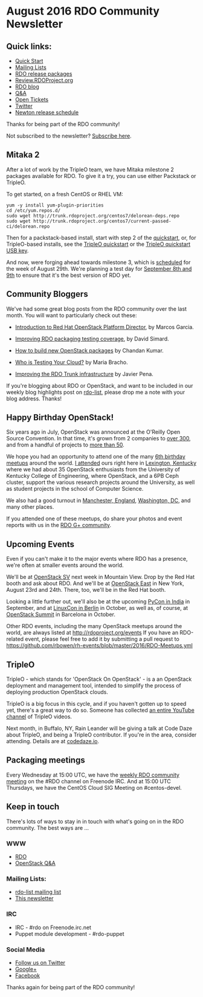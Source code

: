 # August 2016 RDO Community Newsletter

## Quick links:

* [Quick Start](http://rdoproject.org/quickstart)
* [Mailing Lists](https://www.rdoproject.org/community/mailing-lists/)
* [RDO release packages](https://trunk.rdoproject.org/)
* [Review.RDOProject.org](http://review.rdoproject.org/)
* [RDO blog](http://rdoproject.org/blog)
* [Q&A](http://ask.openstack.org/)
* [Open Tickets](http://tm3.org/rdobugs)
* [Twitter](http://twitter.com/rdocommunity)
* [Newton release schedule](http://releases.openstack.org/newton/schedule.html)

Thanks for being part of the RDO community!

Not subscribed to the newsletter? [Subscribe here](http://www.redhat.com/mailman/listinfo/rdo-newsletter).

## Mitaka 2

After a lot of work by the TripleO team, we have Mitaka milestone 2
packages available for RDO. To give it a try, you can use either
Packstack or TripleO.

To get started, on a fresh CentOS or RHEL VM:

    yum -y install yum-plugin-priorities
    cd /etc/yum.repos.d/
    sudo wget http://trunk.rdoproject.org/centos7/delorean-deps.repo
    sudo wget http://trunk.rdoproject.org/centos7/current-passed-ci/delorean.repo

Then for a packstack-based install, start with step 2 of the
[quickstart](https://www.rdoproject.org/install/quickstart/), or, for
TripleO-based installs, see the [TripleO
quickstart](https://www.rdoproject.org/tripleo/) or the [TripleO
quickstart USB key](https://www.rdoproject.org/tripleo/oooq-usbkey/).

And now, were forging ahead towards milestone 3, which is 
[scheduled](http://releases.openstack.org/newton/schedule.html) for the
week of August 29th. We're planning a test day for [September 8th and
9th](https://www.rdoproject.org/testday/newton/milestone3) to ensure
that it's the best version of RDO yet.

## Community Bloggers

We've had some great blog posts from the RDO community over the last
month. You will want to particularly check out these:

* [Introduction to Red Hat OpenStack Platform Director](http://tm3.org/83), by Marcos Garcia.

* [Improving RDO packaging testing coverage](http://tm3.org/7y), by David Simard.

* [How to build new OpenStack packages](http://tm3.org/7-) by Chandan Kumar.

* [Who is Testing Your Cloud?](http://tm3.org/7k) by Maria Bracho.

* [Improving the RDO Trunk infrastructure](http://tm3.org/7n) by Javier Pena.

If you're blogging about RDO or OpenStack, and want to be included in
our weekly blog highlights post on
[rdo-list](https://www.redhat.com/mailman/listinfo/rdo-list), please
drop me a note with your blog address. Thanks!

## Happy Birthday OpenStack!

Six years ago in July, OpenStack was announced at the O'Reilly Open
Source Convention. In that time, it's grown from 2 companies to [over
300](https://www.openstack.org/foundation/companies/),
and from a handful of projects to [more than
50](http://git.openstack.org/cgit/openstack/governance/tree/reference/projects.yaml).

We hope you had an opportunity to attend one of the many [6th birthday
meetups](https://goo.gl/mmRtXi) around the world. [I
attended](https://photos.google.com/share/AF1QipPfBEdr9uDhnKCjUGvk43v_JvEUeth7PWmBqREhfL6H3i3VmfFotMsoQ1wUhNbXGA?key=bDVzejloamVmMVFtRXZTZ3hudTJQbGdXUnZQMlZR)
ours right here in [Lexington,
Kentucky](http://www.meetup.com/OpenStack-Kentucky/events/232204499/)
where we had about 35 OpenStack enthusiasts from the University of
Kentucky College of Engineering, where OpenStack, and a 6PB Ceph
cluster, support the various research projects around the University, as
well as student projects in the school of Computer Science.

We also had a good turnout in [Manchester,
England](http://www.meetup.com/Manchester-OpenStack-Meetup/events/232048418/),
[Washington, DC](http://www.meetup.com/OpenStackDC/events/231785648/),
and many other places.

If you attended one of these meetups, do share your photos and event
reports with us in the [RDO G+ community](http://tm3.org/rdogplus).

## Upcoming Events 

Even if you can't make it to the major events where RDO has a presence,
we're often at smaller events around the world.

We'll be at [OpenStack SV](https://www.openstacksv.com/) next week in
Mountain View. Drop by the Red Hat booth and ask about RDO. And we'll be
at [OpenStack East](http://www.openstackeast.com/) in New York, August
23rd and 24th. There, too, we'll be in the Red Hat booth.

Looking a little further out, we'll also be at the upcoming [PyCon in
India](https://in.pycon.org/2016/) in September, and at [LinuxCon in
Berlin](http://events.linuxfoundation.org/events/linuxcon-europe) in
October, as well as, of course, at [OpenStack
Summit](https://www.openstack.org/summit) in Barcelona in October.

Other RDO events, including the many OpenStack meetups around the
world, are always listed at http://rdoproject.org/events  If you have
an RDO-related event, please feel free to add it by submitting a pull
request to
https://github.com/rbowen/rh-events/blob/master/2016/RDO-Meetups.yml

## TripleO

TripleO - which stands for 'OpenStack On OpenStack' - is a an OpenStack
deployment and management tool, intended to simplify the process of
deploying production OpenStack clouds.

TripleO is a big focus in this cycle, and if you haven't gotten up to
speed yet, there's a great way to do so. Someone has collected [an
entire YouTube
channel](https://www.youtube.com/channel/UCNGDxZGwUELpgaBoLvABsTA/) of
TripleO videos.

Next month, in Buffalo, NY, Rain Leander will be giving a talk at Code
Daze about TripleO, and being a TripleO contributor. If you're in the
area, consider attending. Details are at
[codedaze.io](http://www.codedaze.io/).

## Packaging meetings 

Every Wednesday at 15:00 UTC, we have the [weekly RDO community
meeting](https://etherpad.openstack.org/p/RDO-Meeting)
on the #RDO channel on Freenode IRC. And at 15:00 UTC Thursdays, we
have the CentOS Cloud SIG Meeting on #centos-devel.

## Keep in touch 

There's lots of ways to stay in in touch with what's going on in the
RDO community. The best ways are ...

### WWW 
* [RDO](http://rdoproject.org/)
* [OpenStack Q&A](http://ask.openstack.org/ )

### Mailing Lists: 
* [rdo-list mailing list](http://www.redhat.com/mailman/listinfo/rdo-list )
* [This newsletter](http://www.redhat.com/mailman/listinfo/rdo-newsletter )

### IRC 
* IRC - #rdo on Freenode.irc.net
* Puppet module development - #rdo-puppet

### Social Media
* [Follow us on Twitter](http://twitter.com/rdocommunity )
* [Google+](http://tm3.org/rdogplus )
* [Facebook](http://facebook.com/rdocommunity)

Thanks again for being part of the RDO community!

